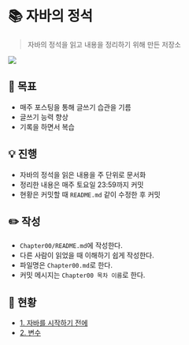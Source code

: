 # 📚 자바의 정석
> 자바의 정석을 읽고 내용을 정리하기 위해 만든 저장소

![](http://image.kyobobook.co.kr/images/book/xlarge/032/x9788994492032.jpg)

## 🥅 목표
- 매주 포스팅을 통해 글쓰기 습관을 기름
- 글쓰기 능력 향상
- 기록을 하면서 복습

## 💡 진행
- 자바의 정석을 읽은 내용을 주 단위로 문서화
- 정리한 내용은 매주 토요일 23:59까지 커밋
- 현황은 커밋할 때 `README.md` 같이 수정한 후 커밋

## ✏️ 작성
- `Chapter00/README.md`에 작성한다.
- 다른 사람이 읽었을 때 이해하기 쉽게 작성한다.
- 파일명은 `Chapter00.md`로 한다.
- 커밋 메시지는 `Chapter00 목차 이름`로 한다.

## 📖 현황
- [1. 자바를 시작하기 전에](Chapter01/REAMDE.md)
- [2. 변수](Chapter02/README.md)